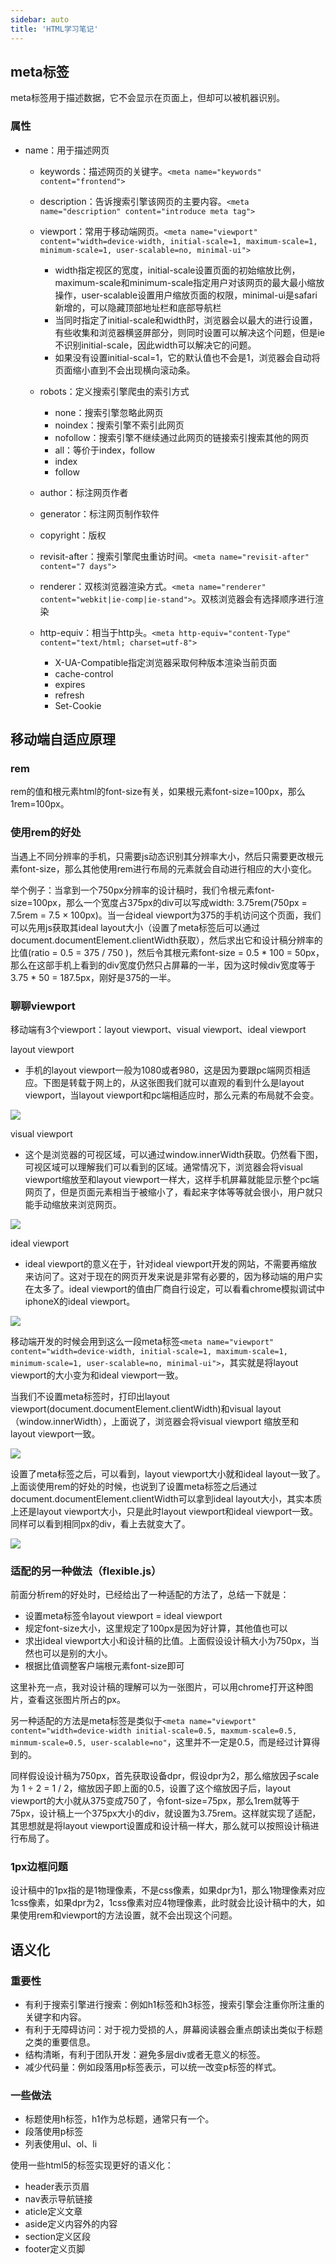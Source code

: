 ```yaml
---
sidebar: auto
title: 'HTML学习笔记'
---
```


## meta标签

meta标签用于描述数据，它不会显示在页面上，但却可以被机器识别。

### 属性

- name：用于描述网页

  - keywords：描述网页的关键字。`<meta name="keywords" content="frontend">`
  - description：告诉搜索引擎该网页的主要内容。`<meta name="description" content="introduce meta tag">`
  - viewport：常用于移动端网页。`<meta name="viewport" content="width=device-width, initial-scale=1, maximum-scale=1, minimum-scale=1, user-scalable=no, minimal-ui">`
    - width指定视区的宽度，initial-scale设置页面的初始缩放比例，maximum-scale和minimum-scale指定用户对该网页的最大最小缩放操作，user-scalable设置用户缩放页面的权限，minimal-ui是safari新增的，可以隐藏顶部地址栏和底部导航栏
    - 当同时指定了initial-scale和width时，浏览器会以最大的进行设置，有些收集和浏览器横竖屏部分，则同时设置可以解决这个问题，但是ie不识别initial-scale，因此width可以解决它的问题。
    - 如果没有设置initial-scal=1，它的默认值也不会是1，浏览器会自动将页面缩小直到不会出现横向滚动条。

  - robots：定义搜索引擎爬虫的索引方式
    - none：搜索引擎忽略此网页
    - noindex：搜索引擎不索引此网页
    - nofollow：搜索引擎不继续通过此网页的链接索引搜索其他的网页
    - all：等价于index，follow
    - index
    - follow
  - author：标注网页作者
  - generator：标注网页制作软件
  - copyright：版权
  - revisit-after：搜索引擎爬虫重访时间。`<meta name="revisit-after" content="7 days">`
  - renderer：双核浏览器渲染方式。`<meta name="renderer" content="webkit|ie-comp|ie-stand">`。双核浏览器会有选择顺序进行渲染
  - http-equiv：相当于http头。`<meta http-equiv="content-Type" content="text/html; charset=utf-8">`
    - X-UA-Compatible指定浏览器采取何种版本渲染当前页面
    - cache-control
    - expires
    - refresh
    - Set-Cookie



## 移动端自适应原理

### rem

rem的值和根元素html的font-size有关，如果根元素font-size=100px，那么1rem=100px。

### 使用rem的好处

当遇上不同分辨率的手机，只需要js动态识别其分辨率大小，然后只需要更改根元素font-size，那么其他使用rem进行布局的元素就会自动进行相应的大小变化。

举个例子：当拿到一个750px分辨率的设计稿时，我们令根元素font-size=100px，那么一个宽度占375px的div可以写成width: 3.75rem(750px = 7.5rem = 7.5 × 100px)。当一台ideal viewport为375的手机访问这个页面，我们可以先用js获取其ideal layout大小（设置了meta标签后可以通过document.documentElement.clientWidth获取），然后求出它和设计稿分辨率的比值(ratio = 0.5 = 375 / 750 )，然后令其根元素font-size = 0.5 * 100 = 50px，那么在这部手机上看到的div宽度仍然只占屏幕的一半，因为这时候div宽度等于3.75 * 50 = 187.5px，刚好是375的一半。

### 聊聊viewport

移动端有3个viewport：layout viewport、visual viewport、ideal viewport

layout viewport

- 手机的layout viewport一般为1080或者980，这是因为要跟pc端网页相适应。下图是转载于网上的，从这张图我们就可以直观的看到什么是layout viewport，当layout viewport和pc端相适应时，那么元素的布局就不会变。

![](https://images0.cnblogs.com/blog/130623/201407/300958506337445.png)

visual viewport

- 这个是浏览器的可视区域，可以通过window.innerWidth获取。仍然看下图，可视区域可以理解我们可以看到的区域。通常情况下，浏览器会将visual viewport缩放至和layout viewport一样大，这样手机屏幕就能显示整个pc端网页了，但是页面元素相当于被缩小了，看起来字体等等就会很小，用户就只能手动缩放来浏览网页。

![](https://images0.cnblogs.com/blog/130623/201407/300958533834472.png)

ideal viewport

- ideal viewport的意义在于，针对ideal viewport开发的网站，不需要再缩放来访问了。这对于现在的网页开发来说是非常有必要的，因为移动端的用户实在太多了。ideal viewport的值由厂商自行设定，可以看看chrome模拟调试中iphoneX的ideal viewport。

![](./assets/idealviewport1.png)

移动端开发的时候会用到这么一段meta标签`<meta name="viewport" content="width=device-width, initial-scale=1, maximum-scale=1, minimum-scale=1, user-scalable=no, minimal-ui">`，其实就是将layout viewport的大小变为和ideal viewport一致。

当我们不设置meta标签时，打印出layout viewport(document.documentElement.clientWidth)和visual layout（window.innerWidth），上面说了，浏览器会将visual viewport 缩放至和 layout viewport一致。

![](./assets/idealviewport2.png)

设置了meta标签之后，可以看到，layout viewport大小就和ideal layout一致了。上面谈使用rem的好处的时候，也说到了设置meta标签之后通过document.documentElement.clientWidth可以拿到ideal layout大小，其实本质上还是layout viewport大小，只是此时layout viewport和ideal viewport一致。同样可以看到相同px的div，看上去就变大了。

![](./assets/idealviewport3.png)

### 适配的另一种做法（flexible.js）

前面分析rem的好处时，已经给出了一种适配的方法了，总结一下就是：

- 设置meta标签令layout viewport = ideal viewport
- 规定font-size大小，这里规定了100px是因为好计算，其他值也可以
- 求出ideal viewport大小和设计稿的比值。上面假设设计稿大小为750px，当然也可以是别的大小。
- 根据比值调整客户端根元素font-size即可

这里补充一点，我对设计稿的理解可以为一张图片，可以用chrome打开这种图片，查看这张图片所占的px。

另一种适配的方法是meta标签是类似于`<meta name="viewport" content="width=device-width initial-scale=0.5, maxmum-scale=0.5, minmum-scale=0.5, user-scalable=no"`，这里并不一定是0.5，而是经过计算得到的。

同样假设设计稿为750px，首先获取设备dpr，假设dpr为2，那么缩放因子scale为 1 ÷ 2 = 1 / 2，缩放因子即上面的0.5，设置了这个缩放因子后，layout viewport的大小就从375变成750了，令font-size=75px，那么1rem就等于75px，设计稿上一个375px大小的div，就设置为3.75rem。这样就实现了适配，其思想就是将layout viewport设置成和设计稿一样大，那么就可以按照设计稿进行布局了。

### 1px边框问题

设计稿中的1px指的是1物理像素，不是css像素，如果dpr为1，那么1物理像素对应1css像素，如果dpr为2，1css像素对应4物理像素，此时就会比设计稿中的大，如果使用rem和viewport的方法设置，就不会出现这个问题。



## 语义化

### 重要性

- 有利于搜索引擎进行搜索：例如h1标签和h3标签，搜索引擎会注重你所注重的关键字和内容。
- 有利于无障碍访问：对于视力受损的人，屏幕阅读器会重点朗读出类似于标题之类的重要信息。
- 结构清晰，有利于团队开发：避免多层div或者无意义的标签。
- 减少代码量：例如段落用p标签表示，可以统一改变p标签的样式。

### 一些做法

- 标题使用h标签，h1作为总标题，通常只有一个。
- 段落使用p标签
- 列表使用ul、ol、li

使用一些html5的标签实现更好的语义化：

- header表示页眉
- nav表示导航链接
- aticle定义文章
- aside定义内容外的内容
- section定义区段
- footer定义页脚